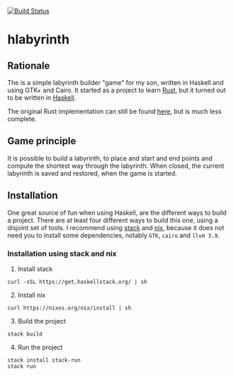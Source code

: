 [![Build Status](https://travis-ci.org/cohomology/hlabyrinth.svg?branch=master)](https://travis-ci.org/cohomology/hlabyrinth)

# hlabyrinth

## Rationale

The is a simple labyrinth builder "game" for my son, written in Haskell and using GTK+ and Cairo. It started as a project to learn [Rust](https://www.rust-lang.org), but it turned out to be written in [Haskell](https://www.haskell.org).

The original Rust implementation can still be found [here](https://github.com/cohomology/rustirinth), but is much less 
complete.

## Game principle

It is possible to build a labyrinth, to place and start and end points and compute the shortest way through the labyrinth. When closed, the current labyrinth is saved and restored, when the game is started.

## Installation

One great source of fun when using Haskell, are the different ways to build a project. There are at least four different ways to build this one, using a disjoint set of tools. I recommend using [stack](https://docs.haskellstack.org) and [nix](https://nixos.org/nix/), because it does not need you to install some dependencies, notably `GTK`, `cairo` and `llvm 3.9`.

### Installation using stack and nix

1. Install stack 
```
curl -sSL https://get.haskellstack.org/ | sh
```
2. Install nix
```
curl https://nixos.org/nix/install | sh
```
3. Build the project
```
stack build
```
4. Run the project
```
stack install stack-run
stack run
```
